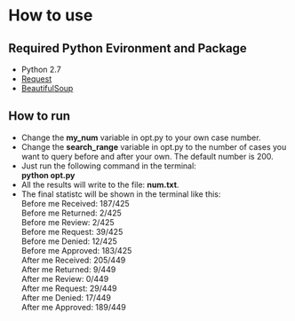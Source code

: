 
# How to use

## Required Python Evironment and Package
* Python 2.7
* [Request](http://docs.python-requests.org/en/master/)
* [BeautifulSoup](https://www.crummy.com/software/BeautifulSoup/)

## How to run

* Change the **my_num** variable in opt.py to your own case number. 
* Change the **search_range** variable in opt.py to the number of cases you want to query before and after your own. The default number is 200.
* Just run the following command in the terminal:  
**python opt.py**
* All the results will write to the file: **num.txt**.
* The final statistc will be shown in the terminal like this:  
Before me Received: 187/425     
Before me Returned: 2/425        
Before me Review: 2/425      
Before me Request: 39/425     
Before me Denied: 12/425     
Before me Approved: 183/425      
After me Received: 205/449     
After me Returned: 9/449    
After me Review: 0/449     
After me Request: 29/449     
After me Denied: 17/449     
After me Approved: 189/449   